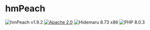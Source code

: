 # hmPeach

![hmPeach v1.9.2](https://img.shields.io/badge/hmPeach-v1.9.2-6479ff.svg)
[![Apache 2.0](https://img.shields.io/badge/license-Apache_2.0-blue.svg?style=flat)](LICENSE)
![Hidemaru 8.73 x86](https://img.shields.io/badge/Hidemaru-v8.98_32bit-6479ff.svg)
![PHP 8.0.3](https://img.shields.io/badge/PHP-v8.0.3-6479ff.svg)
